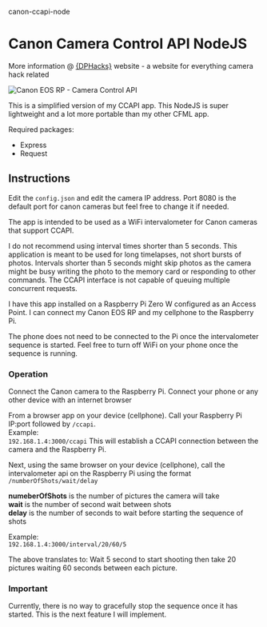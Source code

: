 canon-ccapi-node
# Canon Camera Control API NodeJS

More information @ [{DPHacks}](https://dphacks.com/how-to-canon-camera-control-api-ccapi/) website - a website for everything camera hack related

![Canon EOS RP - Camera Control API](https://i0.wp.com/dphacks.com/wp-content/uploads/2019/04/Canon-CCAPI-EOS-RP_1.jpg?resize=768%2C512&ssl=1 "Canon EOS RP - CCAPI")

This is a simplified version of my CCAPI app. This NodeJS is super lightweight and a lot more portable than my other CFML app.

Required packages:
- Express
- Request

## Instructions

Edit the ```config.json``` and edit the camera IP address. Port 8080 is the default port for canon cameras but feel free to change it if needed.

The app is intended to be used as a WiFi intervalometer for Canon cameras that support CCAPI.

I do not recommend using interval times shorter than 5 seconds. This application is meant to be used for long timelapses, not short bursts of photos. Intervals shorter than 5 seconds might skip photos as the camera might be busy writing the photo to the memory card or responding to other commands. The CCAPI interface is not capable of queuing multiple concurrent requests.

I have this app installed on a Raspberry Pi Zero W configured as an Access Point. I can connect my Canon EOS RP and my cellphone to the Raspberry Pi.

The phone does not need to be connected to the Pi once the intervalometer sequence is started. Feel free to turn off WiFi on your phone once the sequence is running.

### Operation

Connect the Canon camera to the Raspberry Pi.
Connect your phone or any other device with an internet browser

From a browser app on your device (cellphone). Call your Raspberry Pi IP:port followed by ```/ccapi```.\
Example:\
```192.168.1.4:3000/ccapi```
This will establish a CCAPI connection between the camera and the Raspberry Pi.

Next, using the same browser on your device (cellphone), call the intervalometer api on the Raspberry Pi using the format ```/numberOfShots/wait/delay```

**numeberOfShots** is the number of pictures the camera will take\
**wait** is the number of second wait between shots\
**delay** is the number of seconds to wait before starting the sequence of shots

Example:\
```192.168.1.4:3000/interval/20/60/5```

The above translates to: Wait 5 second to start shooting then take 20 pictures waiting 60 seconds between each picture.

### Important
Currently, there is no way to gracefully stop the sequence once it has started. This is the next feature I will implement.
